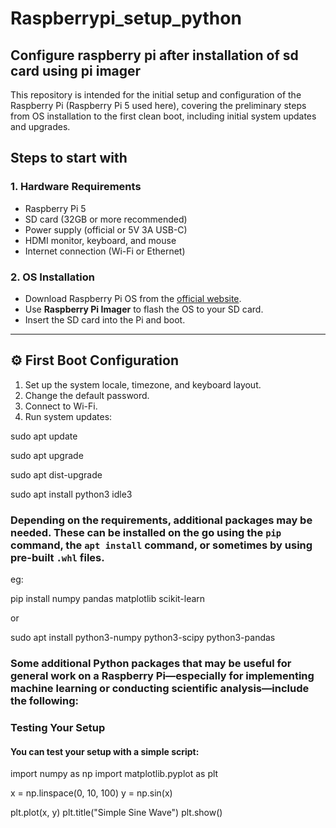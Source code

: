 # Raspberrypi_setup_python
## Configure raspberry pi after installation of sd card using pi imager

This repository is intended for the initial setup and configuration of the Raspberry Pi (Raspberry Pi 5 used here), covering the preliminary steps from OS installation to the first clean boot, including initial system updates and upgrades.

## Steps to start with

### 1. Hardware Requirements

- Raspberry Pi 5
- SD card (32GB or more recommended)
- Power supply (official or 5V 3A USB-C)
- HDMI monitor, keyboard, and mouse
- Internet connection (Wi-Fi or Ethernet)

### 2. OS Installation

- Download Raspberry Pi OS from the [official website](https://www.raspberrypi.com/software/).
- Use **Raspberry Pi Imager** to flash the OS to your SD card.
- Insert the SD card into the Pi and boot.

---

## ⚙️ First Boot Configuration

1. Set up the system locale, timezone, and keyboard layout.
2. Change the default password.
3. Connect to Wi-Fi.
4. Run system updates:


sudo apt update


sudo apt upgrade


sudo apt dist-upgrade 


sudo apt install python3 idle3


### Depending on the requirements, additional packages may be needed. These can be installed on the go using the `pip` command, the `apt install` command, or sometimes by using pre-built `.whl` files.

eg: 

pip install numpy pandas matplotlib scikit-learn

or

sudo apt install python3-numpy python3-scipy python3-pandas


### Some additional Python packages that may be useful for general work on a Raspberry Pi—especially for implementing machine learning or conducting scientific analysis—include the following:



### Testing Your Setup

#### You can test your setup with a simple script:

import numpy as np
import matplotlib.pyplot as plt

x = np.linspace(0, 10, 100)
y = np.sin(x)

plt.plot(x, y)
plt.title("Simple Sine Wave")
plt.show()



